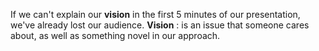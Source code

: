If we can't explain our **vision** in the first 5 minutes of our presentation, we've already lost our audience. **Vision** : is an issue that someone cares about, as well as something novel in our approach.
